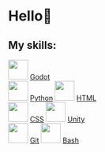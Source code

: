 <h1>Hello👋</h1>
<h2>My skills:</h2>
<img height="40" src="https://dl.flathub.org/media/org/godotengine/Godot.desktop/7a938908e081111b5d222cdb9c271700/icons/128x128@2/org.godotengine.Godot.desktop.png"> <a href="https://godotengine.org/">Godot</a> <br>
<img height="40" src="https://upload.wikimedia.org/wikipedia/commons/thumb/c/c3/Python-logo-notext.svg/1200px-Python-logo-notext.svg.png"> <a href="https://www.python.org/">Python</a> 
<img height="40" src="https://upload.wikimedia.org/wikipedia/commons/thumb/6/61/HTML5_logo_and_wordmark.svg/800px-HTML5_logo_and_wordmark.svg.png"> <a href="https://en.wikipedia.org/wiki/HTML">HTML</a> <br>
<img height="40" src="https://static.wikia.nocookie.net/wikies/images/a/a9/CSS3.png/revision/latest?cb=20160909123652&path-prefix=ru"> <a href="https://en.wikipedia.org/wiki/CSS">CSS</a> 
<img height="40" src="https://play-lh.googleusercontent.com/DvdO6zut4h7byRXOnmtpuyLTnC2-fPltRT-yqI0l9m_mA-U1mhDPj3NAE7IenEF1yg"> <a href="https://unity.com/">Unity</a> <br>
<img height="40" src="https://avatars.githubusercontent.com/u/18133?s=280&v=4"> <a href="https://git-scm.com/downloads">Git</a> 
<img height="40" src="https://sps-lab.org/post/2024_windows_bash/featured.png"> <a href="https://www.gnu.org/software/bash/">Bash</a> <br>
